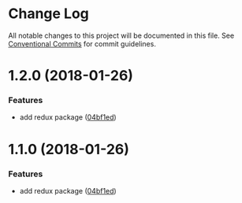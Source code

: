 # Change Log

All notable changes to this project will be documented in this file.
See [Conventional Commits](https://conventionalcommits.org) for commit guidelines.

<a name="1.2.0"></a>
# 1.2.0 (2018-01-26)


### Features

* add redux package ([04bf1ed](https://github.com/talk-to-track/public/tree/master/packages/js-apple-dev/commit/04bf1ed))




<a name="1.1.0"></a>
# 1.1.0 (2018-01-26)


### Features

* add redux package ([04bf1ed](https://github.com/talk-to-track/public/tree/master/packages/js-apple-dev/commit/04bf1ed))
